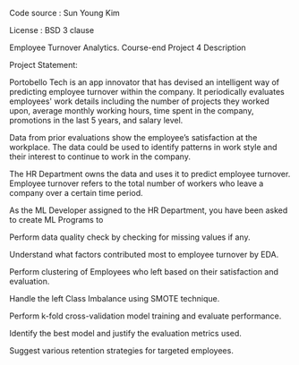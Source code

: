 Code source : Sun Young Kim

License : BSD 3 clause

Employee Turnover Analytics. Course-end Project 4 Description

Project Statement:

Portobello Tech is an app innovator that has devised an intelligent way of predicting employee turnover within the company. It periodically evaluates employees' work details including the number of projects they worked upon, average monthly working hours, time spent in the company, promotions in the last 5 years, and salary level.

Data from prior evaluations show the employee’s satisfaction at the workplace. The data could be used to identify patterns in work style and their interest to continue to work in the company.

The HR Department owns the data and uses it to predict employee turnover. Employee turnover refers to the total number of workers who leave a company over a certain time period.

As the ML Developer assigned to the HR Department, you have been asked to create ML Programs to

Perform data quality check by checking for missing values if any.

Understand what factors contributed most to employee turnover by EDA.

Perform clustering of Employees who left based on their satisfaction and evaluation.

Handle the left Class Imbalance using SMOTE technique.

Perform k-fold cross-validation model training and evaluate performance.

Identify the best model and justify the evaluation metrics used.

Suggest various retention strategies for targeted employees.
